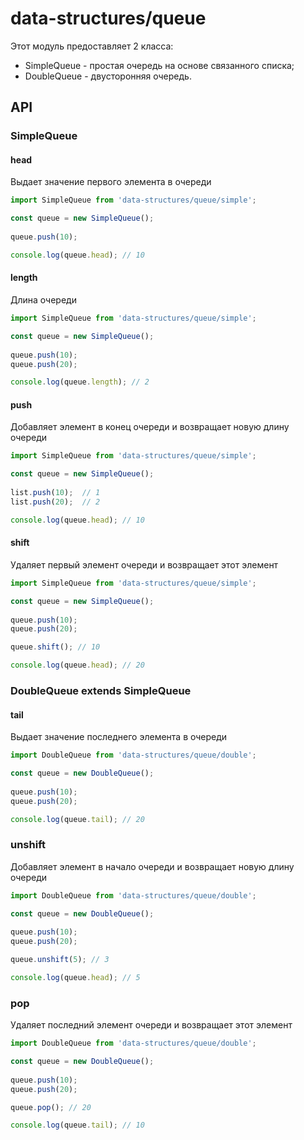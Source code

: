 # data-structures/queue

Этот модуль предоставляет 2 класса:
  - SimpleQueue - простая очередь на основе связанного списка;
  - DoubleQueue - двусторонняя очередь.


## API

### SimpleQueue

#### head

Выдает значение первого элемента в очереди

```js
import SimpleQueue from 'data-structures/queue/simple';

const queue = new SimpleQueue();
  
queue.push(10);

console.log(queue.head); // 10
```

#### length

Длина очереди

```js
import SimpleQueue from 'data-structures/queue/simple';

const queue = new SimpleQueue();
  
queue.push(10);
queue.push(20);

console.log(queue.length); // 2
```

#### push

Добавляет элемент в конец очереди и возвращает новую длину очереди

```js
import SimpleQueue from 'data-structures/queue/simple';

const queue = new SimpleQueue();
  
list.push(10);  // 1
list.push(20);  // 2

console.log(queue.head); // 10
```

#### shift

Удаляет первый элемент очереди и возвращает этот элемент

```js
import SimpleQueue from 'data-structures/queue/simple';

const queue = new SimpleQueue();
  
queue.push(10);
queue.push(20); 

queue.shift(); // 10

console.log(queue.head); // 20
```

### DoubleQueue extends SimpleQueue

#### tail

Выдает значение последнего элемента в очереди

```js
import DoubleQueue from 'data-structures/queue/double';

const queue = new DoubleQueue();
  
queue.push(10);
queue.push(20);

console.log(queue.tail); // 20
```

### unshift

Добавляет элемент в начало очереди и возвращает новую длину очереди

```js
import DoubleQueue from 'data-structures/queue/double';

const queue = new DoubleQueue();
  
queue.push(10);
queue.push(20); 

queue.unshift(5); // 3

console.log(queue.head); // 5
```

### pop

Удаляет последний элемент очереди и возвращает этот элемент

```js
import DoubleQueue from 'data-structures/queue/double';

const queue = new DoubleQueue();
  
queue.push(10);
queue.push(20); 

queue.pop(); // 20

console.log(queue.tail); // 10
```

